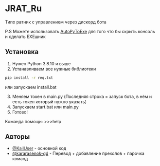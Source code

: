 #  JRAT_Ru
Типо ратник с управлением через дискорд бота

P.S Можете использовать [AutoPyToExe](http://pypi.org/project/auto-py-to-exe) для того что бы скрыть консоль и сделать EXEшник
## Установка  
1. Нужен Python 3.8.10 и выше
2. Устанавливаем все нужные библиотеки
```bash
pip install -r req.txt
```
или запускаем install.bat

3. Меняем токен в main.py (Последняя строка = запуск бота, в нём и есть токен который нужно указать)
4. Запускаем start.bat или main.py
5. Готово!

Команда помощи: >>>help
## Авторы

- [@KailUser](https://github.com/KailUser/) - основной код
- [@kararasenok-gd](https://github.com/kararasenok-gd) - Перевод + добавление преколов + парочка команд

